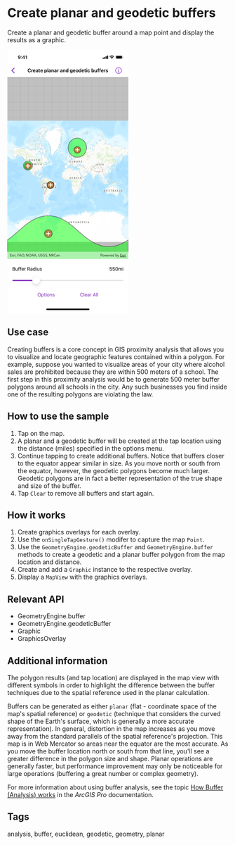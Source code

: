 # Create planar and geodetic buffers

Create a planar and geodetic buffer around a map point and display the results as a graphic.

![Screenshot of create planar and geodetic buffers sample](create-planar-and-geodetic-buffers.png)

## Use case

Creating buffers is a core concept in GIS proximity analysis that allows you to visualize and locate geographic features contained within a polygon. For example, suppose you wanted to visualize areas of your city where alcohol sales are prohibited because they are within 500 meters of a school. The first step in this proximity analysis would be to generate 500 meter buffer polygons around all schools in the city. Any such businesses you find inside one of the resulting polygons are violating the law.

## How to use the sample

1. Tap on the map.
2. A planar and a geodetic buffer will be created at the tap location using the distance (miles) specified in the options menu.
3. Continue tapping to create additional buffers. Notice that buffers closer to the equator appear similar in size. As you move north or south from the equator, however, the geodetic polygons become much larger. Geodetic polygons are in fact a better representation of the true shape and size of the buffer.
4. Tap `Clear` to remove all buffers and start again.

## How it works

1. Create graphics overlays for each overlay.
2. Use the `onSingleTapGesture()` modifer to capture the map `Point`.
3. Use the `GeometryEngine.geodeticBuffer` and `GeometryEngine.buffer` methods to create a geodetic and a planar buffer polygon from the map location and distance.
4. Create and add a `Graphic` instance to the respective overlay.
5. Display a `MapView` with the graphics overlays.

## Relevant API

* GeometryEngine.buffer
* GeometryEngine.geodeticBuffer
* Graphic
* GraphicsOverlay

## Additional information

The polygon results (and tap location) are displayed in the map view with different symbols in order to highlight the difference between the buffer techniques due to the spatial reference used in the planar calculation.

Buffers can be generated as either `planar` (flat - coordinate space of the map's spatial reference) or `geodetic` (technique that considers the curved shape of the Earth's surface, which is generally a more accurate representation). In general, distortion in the map increases as you move away from the standard parallels of the spatial reference's projection. This map is in Web Mercator so areas near the equator are the most accurate. As you move the buffer location north or south from that line, you'll see a greater difference in the polygon size and shape. Planar operations are generally faster, but performance improvement may only be noticeable for large operations (buffering a great number or complex geometry).

For more information about using buffer analysis, see the topic [How Buffer (Analysis) works](https://pro.arcgis.com/en/pro-app/tool-reference/analysis/how-buffer-analysis-works.htm) in the *ArcGIS Pro* documentation.  

## Tags

analysis, buffer, euclidean, geodetic, geometry, planar